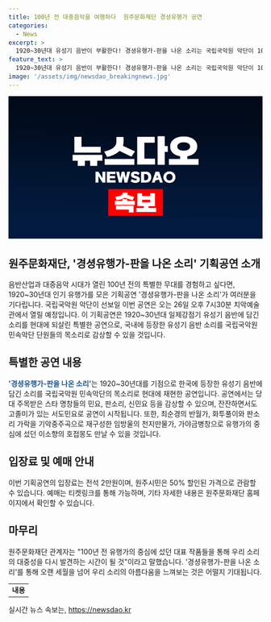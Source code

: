 ```yaml
---
title: 100년 전 대중음악을 여행하다  원주문화재단 경셩유행가 공연
categories:
  - News
excerpt: >
  1920~30년대 유성기 음반이 부활한다! 경셩유행가-판을 나온 소리는 국립국악원 악단이 100년 전 음반을 살린 특별한 기획공연으로, 임방울, 이소향 등 당대 스타 명창의 노래를 국악원 민속악단이 선보인다. BTS나 임영웅 못지않은 판소리 스타의 작품과 국악 명창들의 소리가 만나 관객을 매료시킬 예정이다. 경연 예매는 티켓링크에서 가능하며, 원주시민은 50% 할인 혜택을 누릴 수 있다.
feature_text: >
  1920~30년대 유성기 음반이 부활한다! 경셩유행가-판을 나온 소리는 국립국악원 악단이 100년 전 음반을 살린 특별한 기획공연으로, 임방울, 이소향 등 당대 스타 명창의 노래를 국악원 민속악단이 선보인다. BTS나 임영웅 못지않은 판소리 스타의 작품과 국악 명창들의 소리가 만나 관객을 매료시킬 예정이다. 경연 예매는 티켓링크에서 가능하며, 원주시민은 50% 할인 혜택을 누릴 수 있다.
image: '/assets/img/newsdao_breakingnews.jpg'
---
```


<p><img src="/assets/img/newsdao_breakingnews.jpg" alt="bookingtag 속보" /></p>

<h2>원주문화재단, '경셩유행가-판을 나온 소리' 기획공연 소개</h2>

<p data-ke-size="size16">음반산업과 대중음악 시대가 열린 100년 전의 특별한 무대를 경험하고 싶다면, 1920~30년대 인기 유행가를 모은 기획공연 '경셩유행가-판을 나온 소리'가 여러분을 기다립니다. 국립국악원 악단이 선보일 이번 공연은 오는 26일 오후 7시30분 치악예술관에서 열릴 예정입니다. 이 기획공연은 1920~30년대 일제강점기 유성기 음반에 담긴 소리를 현대에 되살린 특별한 공연으로, 국내에 등장한 유성기 음반 소리를 국립국악원 민속악단 단원들의 목소리로 감상할 수 있을 것입니다.</p>

<h2 data-ke-size="size20">특별한 공연 내용</h2>

<p data-ke-size="size16"><b><span style="color: #1a5490;">'경셩유행가-판을 나온 소리'</span></b>는 1920~30년대를 기점으로 한국에 등장한 유성기 음반에 담긴 소리를 국립국악원 민속악단의 목소리로 현대에 재현한 공연입니다. 공연에서는 당대 주목받은 스타 명창들의 민요, 판소리, 신민요 등을 감상할 수 있으며, 잔잔하면서도 고졸미가 있는 서도민요로 공연이 시작됩니다. 또한, 최순경의 반월가, 화투풀이와 판소리 가락을 기악중주곡으로 재구성한 임방울의 천지만물가, 가야금병창으로 유행가의 중심에 섰던 이소향의 호접몽도 만날 수 있을 것입니다.</p>

<h2 data-ke-size="size20">입장료 및 예매 안내</h2>

<p data-ke-size="size16">이번 기획공연의 입장료는 전석 2만원이며, 원주시민은 50% 할인된 가격으로 관람할 수 있습니다. 예매는 티켓링크를 통해 가능하며, 기타 자세한 내용은 원주문화재단 홈페이지에서 확인할 수 있습니다.</p>

<h2 data-ke-size="size20">마무리</h2>

<p data-ke-size="size16">원주문화재단 관계자는 "100년 전 유행가의 중심에 섰던 대표 작품들을 통해 우리 소리의 대중성을 다시 발견하는 시간이 될 것"이라고 말했습니다. '경셩유행가-판을 나온 소리'를 통해 오랜 세월을 넘어 우리 소리의 아름다움을 느껴보는 것은 어떨지 기대됩니다.</p>

<table>
<tbody>
<tr>
<td style="text-align: center; height: 17px;"><b>내용</b></td>
</tr>
</tbody>
</table>
실시간 뉴스 속보는, <a href="https://newsdao.kr" rel="dofollow">https://newsdao.kr</a>


